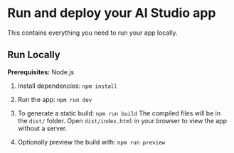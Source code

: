 # Run and deploy your AI Studio app

This contains everything you need to run your app locally.

## Run Locally

**Prerequisites:**  Node.js


1. Install dependencies:
   `npm install`
2. Run the app:
   `npm run dev`

3. To generate a static build:
   `npm run build`
   The compiled files will be in the `dist/` folder. Open `dist/index.html` in your browser to view the app without a server.

4. Optionally preview the build with:
   `npm run preview`

